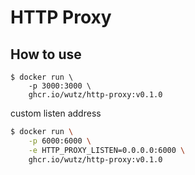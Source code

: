 # HTTP Proxy

## How to use

```
$ docker run \
    -p 3000:3000 \
    ghcr.io/wutz/http-proxy:v0.1.0
```

custom listen address

```sh
$ docker run \
    -p 6000:6000 \
    -e HTTP_PROXY_LISTEN=0.0.0.0:6000 \
    ghcr.io/wutz/http-proxy:v0.1.0
```